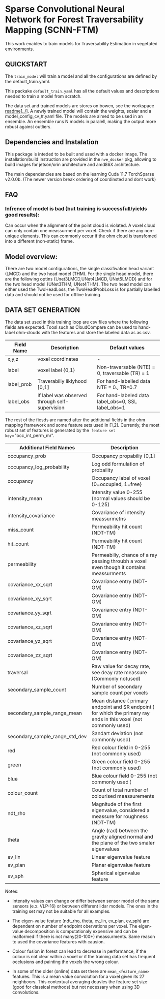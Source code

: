 # Sparse Convolutional Neural Network for Forest Traversability Mapping (SCNN-FTM)
This work enables to train models for Traversability Estimation in vegetated environments. 


## QUICKSTART
The `train_model` will train a model and all the configurations are defined by the default_train.yaml.

This packake `default_train.yaml` has all the default values and descriptions needed to train a model from scratch. 

The data set and trained models are stores on bowen, see the workspace [readme\[../\]](../../README.md). A newly trained model will contain the weights, scaler and a model_config_cv_#.yaml file. The models are aimed to be used in an ensemble. An ensemble runs N models in paralell, making the output more robust against outliers.

## Dependencies and Instalation
This package is inteded to be built and used with a docker image. The installation/build instruction are provided in the `nve_docker` pkg, allowing to build images for jetson/orin architecture and amd86X architecture. 

The main dependencies are based on the learning
Cuda 11.7
TorchSparse v2.0.0b. (The newer version break ordering of coordinsted and dont work)

## FAQ

### Infrence of model is bad (but training is successfull/yields good results):
Can occur when the alignment of the point cloud is violated. A voxel cloud can only contain one meassurment per voxel. Check if there are any non-unique elements. This can commonly occur if the ohm cloud is transfomed into a different (non-static) frame.


## Model overview:

There are two model configurations, the single classifivation head variant (LMCD) and the two head model (THM). For the single head model, there are the following optins {Unet3LMCD,UNet4LMCD, UNet5LMCD} and for the two head model {UNet3THM, UNet4THM}. The two head model can either used the TwoHeadLoss, the TwoHeadProbLoss is for partially labelled data and should not be used for offline training. 

## DATA SET GENERATION
The data set used in this training loop are csv files where the following fields are expected. Toosl such as CloudCompare can be used to hand-label ohm-clouds with the features and store the labeled data as as csv.

| Field Name | Description | Default values |
| - | -| - |
| x,y,z | voxel coordinates| - |
| label | voxel label {0,1} | Non-traversable (NTE) = 0, traversable (TR) = 1 |
|label_prob | Traverabiliy liklyhood [0,1] | For hand-labelled data NTE = 0., TR=0.7| 
| label_obs | If label was observed through self-supervision | For hand-labeled data label_obs=0, SSL label_obs=1 | 

The rest of the fiesds are named after the additional fields in the ohm mapping framework and some feature sets used in [1,2]. Currently, the most robust set of features is generated by the` feature set key`="occ_int_perm_mr". 


| Additional Field Names | Description | 
| - | -|
|occupancy_prob	| Occupancy propabiliy [0,1] |
| occupancy_log_probability | Log odd formulation of probaility	|
| occupancy | Occupancy label of voxel {0=occupied, 1=free}|
| intensity_mean | Intensity value 0-255 (normal values should be 0-125) |	
| intensity_covariance | Covariance of intensity meassurmetns |
| miss_count | Permeability hit count (NDT-TM) |	
| hit_count | Permeability hit count (NDT-TM) |	
| permeability | Permeabiliy, chance of a ray passing throubh a voxel even though it contains meassurments |	
| covariance_xx_sqrt | Covariance entry (NDT-OM) |	
| covariance_xy_sqrt | Covariance entry (NDT-OM) |	
| covariance_yy_sqrt | Covariance entry (NDT-OM) |	
| covariance_xz_sqrt | Covariance entry (NDT-OM) |	
| covariance_yz_sqrt | Covariance entry (NDT-OM) |	
| covariance_zz_sqrt | Covariance entry (NDT-OM) |	
| traversal | Raw value for decay rate, see deay rate meassure (Commonly notused) |	
| secondary_sample_count | Number of secondary sample count per voxels |	
| secondary_sample_range_mean | Mean distance ( primary endpoint and SR endpoint ) for which the primary ray ends in this voxel (not commonly used)|	
| secondary_sample_range_std_dev | Sandart deviation (not commonly used) |	
| red | Red colour field in 0-255 (not commonly used) |	
| green | Green colour field 0-255 (not commonly used) |	
| blue | Blue colour field 0-255 (not commonly used ) |	
| colour_count | Count of total number of colourised meassurements |	
| ndt_rho | Magnitude of the first eigenvalue, considered a meassure for roughness (NDT-TM) |	
| theta | Angle (rad) between the gravity aligned normal and the plane of the two smaler eigenvalues |	
| ev_lin | Linear eigenvalue feature |	
| ev_plan | Planar eigenvalue feature |	
| ev_sph | Spherical eigenvalue feature |

Notes:
- Intensity values can change or differ between sensor model of the same sensors (e.x. VLP-16) or between different lidar models. The ones in the training set may not be suitable for all examples.

- The eigen-value feature (ndt_rho, theta, ev_lin, ev_plan, ev_sph) are dependent on number of endpoint obervations per voxel. The eigen-value decomposition is computationaly expensive and can be malformed if there is not many(20-100+) meassurments. Same reason to used the covariance features with causion. 

- Colour fusion in forest can lead to decrease in performance, if the colour is not clear within a voxel or if the training data set has frequent occlusions and painting the voxels the wrong colour. 

- In some of the older (online) data set there are `mean_<feature_name>` features. This is a mean value convolution for a voxel given its 27 neighboors. This contextual averaging douvles the feature set size (good for classical methods) but not necessary when using 3D convolutions. 
